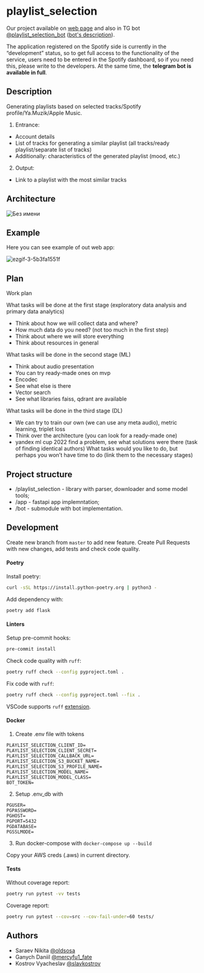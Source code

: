 # playlist_selection

Our project available on [web page](http://51.250.97.70:5000/) and also in TG bot [@playlist_selection_bot](https://t.me/playlist_selection_bot) ([bot's description](https://github.com/Hul1Ganych/ps-tg-bot/tree/master)).

The application registered on the Spotify side is currently in the “development” status, so to get full access to the functionality of the service, users need to be entered in the Spotify dashboard, so if you need this, please write to the developers. At the same time, the **telegram bot is available in full**.

## Description

Generating playlists based on selected tracks/Spotify profile/Ya.Muzik/Apple Music.
1. Entrance:
- Account details
- List of tracks for generating a similar playlist (all tracks/ready playlist/separate list of tracks)
- Additionally: characteristics of the generated playlist (mood, etc.)

2. Output:
- Link to a playlist with the most similar tracks

## Architecture 

![Без имени](https://github.com/slavkostrov/playlist_selection/assets/64536258/bf7a63bc-9968-4047-8f35-214818eb7951)

## Example

Here you can see example of out web app:

![ezgif-3-5b3fa1551f](https://github.com/slavkostrov/playlist_selection/assets/64536258/96d7be11-4e60-4779-a036-25baa1f3f23e)

## Plan

Work plan

What tasks will be done at the first stage (exploratory data analysis and primary data analytics)
* Think about how we will collect data and where?
* How much data do you need? (not too much in the first step)
* Think about where we will store everything
* Think about resources in general


What tasks will be done in the second stage (ML)
* Think about audio presentation
* You can try ready-made ones on mvp
* Encodec
* See what else is there
* Vector search
* See what libraries faiss, qdrant are available

What tasks will be done in the third stage (DL)
* We can try to train our own (we can use any meta audio), metric learning, triplet loss
* Think over the architecture (you can look for a ready-made one)
* yandex ml cup 2022 find a problem, see what solutions were there (task of finding identical authors)
What tasks would you like to do, but perhaps you won’t have time to do (link them to the necessary stages)

## Project structure

* /playlist_selection - library with parser, downloader and some model tools;
* /app - fastapi app implemntation;
* /bot - submodule with bot implementation.

## Development

Create new branch from `master` to add new feature. Create Pull Requests with new changes, add tests and check code quality.

#### Poetry

Install poetry:
```bash
curl -sSL https://install.python-poetry.org | python3 -
```

Add dependency with:
```bash
poetry add flask
```

#### Linters

Setup pre-commit hooks:

```bash
pre-commit install
```

Check code quality with `ruff`:
```bash
poetry ruff check --config pyproject.toml .
```

Fix code with `ruff`:
```bash
poetry ruff check --config pyproject.toml --fix .
```

VSCode supports `ruff` [extension](https://marketplace.visualstudio.com/items?itemName=charliermarsh.ruff).

#### Docker

1. Create .env file with tokens
```.env
PLAYLIST_SELECTION_CLIENT_ID=
PLAYLIST_SELECTION_CLIENT_SECRET=
PLAYLIST_SELECTION_CALLBACK_URL=
PLAYLIST_SELECTION_S3_BUCKET_NAME=
PLAYLIST_SELECTION_S3_PROFILE_NAME=
PLAYLIST_SELECTION_MODEL_NAME=
PLAYLIST_SELECTION_MODEL_CLASS=
BOT_TOKEN=
```
2. Setup .env_db with
```.env
PGUSER=
PGPASSWORD=
PGHOST=
PGPORT=5432
PGDATABASE=
PGSSLMODE=
```
3. Run docker-compose with `docker-compose up --build`

Copy your AWS creds (.aws) in current directory.

#### Tests

Without coverage report:

```bash
poetry run pytest -vv tests
```

Coverage report:
```bash
poetry run pytest --cov=src --cov-fail-under=60 tests/
```

## Authors

* Saraev Nikita [@oldsosa](https://t.me/oldsosa)
* Ganych Daniil [@mercyfu1_fate](https://t.me/mercyfu1_fate)
* Kostrov Vyacheslav [@slavkostrov](https://t.me/slavkostrov)
